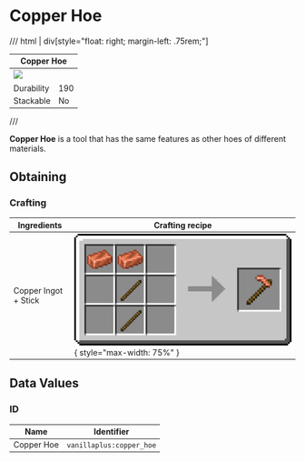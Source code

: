 # Copper Hoe

/// html | div[style="float: right; margin-left: .75rem;"]
<table>
  <thead>
    <tr>
      <th style="text-align: center;" colspan="2">Copper Hoe</td>
    </tr>
  </thead>
  <tbody>
    <tr>
      <td colspan="2"><img src="../../../assets/img/items/copper_hoe.png" style="max-width: 250px;">
    </tr>
    <tr>
      <td>Durability</td>
      <td>190</td>
    </tr>
    <tr>
      <td>Stackable</td>
      <td>No</td>
    </tr>
  </tbody>
</table>
///

**Copper Hoe** is a tool that has the same features as other hoes of different materials.

## Obtaining

### Crafting

| Ingredients          | Crafting recipe                                                                  |
|----------------------|----------------------------------------------------------------------------------|
| Copper Ingot + Stick | ![copper_hoe](../../assets/img/recipes/copper_hoe.gif){ style="max-width: 75%" } |

## Data Values

### ID

| Name       | Identifier               |
|------------|--------------------------|
| Copper Hoe | `vanillaplus:copper_hoe` |